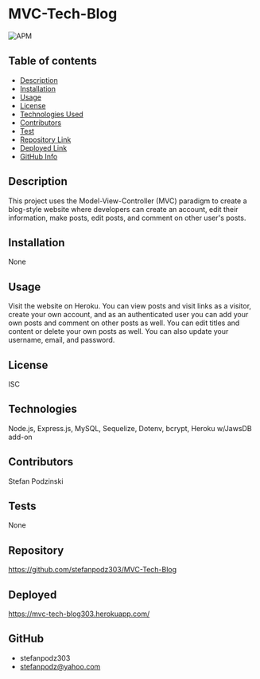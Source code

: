 # MVC-Tech-Blog

![APM](https://img.shields.io/badge/license-ISC-blue)

## Table of contents
- [Description](#Description)
- [Installation](#Installation)
- [Usage](#Usage)
- [License](#License)
- [Technologies Used](#Technologies)
- [Contributors](#Contributors)
- [Test](#Test)
- [Repository Link](#Repository)
- [Deployed Link](#Deployed)
- [GitHub Info](#GitHub) 

## Description 
This project uses the Model-View-Controller (MVC) paradigm to create a blog-style website where developers can create an account, edit their information, make posts, edit posts, and comment on other user's posts. 

## Installation
None

## Usage
Visit the website on Heroku. You can view posts and visit links as a visitor, create your own account, and as an authenticated user you can add your own posts and comment on other posts as well. You can edit titles and content or delete your own posts as well. You can also update your username, email, and password.

## License
ISC

## Technologies
Node.js, Express.js, MySQL, Sequelize, Dotenv, bcrypt, Heroku w/JawsDB add-on

## Contributors
Stefan Podzinski

## Tests
None

## Repository

https://github.com/stefanpodz303/MVC-Tech-Blog

## Deployed

https://mvc-tech-blog303.herokuapp.com/

## GitHub
- stefanpodz303
- stefanpodz@yahoo.com
